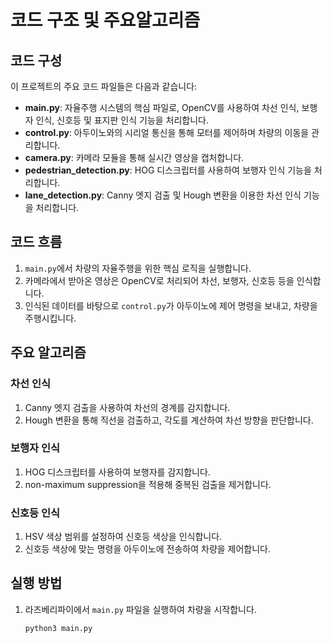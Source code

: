 # 코드 구조 및 주요알고리즘

## 코드 구성

이 프로젝트의 주요 코드 파일들은 다음과 같습니다:

- **main.py**: 자율주행 시스템의 핵심 파일로, OpenCV를 사용하여 차선 인식, 보행자 인식, 신호등 및 표지판 인식 기능을 처리합니다.
- **control.py**: 아두이노와의 시리얼 통신을 통해 모터를 제어하며 차량의 이동을 관리합니다.
- **camera.py**: 카메라 모듈을 통해 실시간 영상을 캡처합니다.
- **pedestrian_detection.py**: HOG 디스크립터를 사용하여 보행자 인식 기능을 처리합니다.
- **lane_detection.py**: Canny 엣지 검출 및 Hough 변환을 이용한 차선 인식 기능을 처리합니다.

## 코드 흐름

1. `main.py`에서 차량의 자율주행을 위한 핵심 로직을 실행합니다.
2. 카메라에서 받아온 영상은 OpenCV로 처리되어 차선, 보행자, 신호등 등을 인식합니다.
3. 인식된 데이터를 바탕으로 `control.py`가 아두이노에 제어 명령을 보내고, 차량을 주행시킵니다.

## 주요 알고리즘

### 차선 인식

1. Canny 엣지 검출을 사용하여 차선의 경계를 감지합니다.
2. Hough 변환을 통해 직선을 검출하고, 각도를 계산하여 차선 방향을 판단합니다.

### 보행자 인식

1. HOG 디스크립터를 사용하여 보행자를 감지합니다.
2. non-maximum suppression을 적용해 중복된 검출을 제거합니다.

### 신호등 인식

1. HSV 색상 범위를 설정하여 신호등 색상을 인식합니다.
2. 신호등 색상에 맞는 명령을 아두이노에 전송하여 차량을 제어합니다.

## 실행 방법

1. 라즈베리파이에서 `main.py` 파일을 실행하여 차량을 시작합니다.
   ```bash
   python3 main.py

